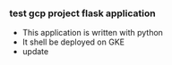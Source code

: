 ### test gcp project flask application ###
- This application is written with python
- It shell be deployed on GKE
- update